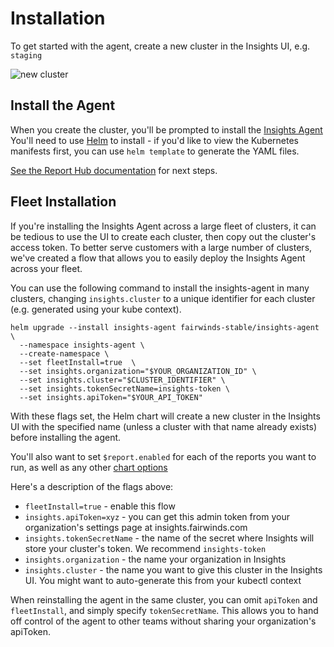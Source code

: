 # Installation
To get started with the agent, create a new cluster in the Insights UI, e.g. `staging`

<div class="mini-img">
  <img :src="$withBase('/img/new-cluster.png')" alt="new cluster">
</div>

## Install the Agent

When you create the cluster, you'll be prompted to install the [Insights Agent](https://insights.docs.fairwinds.com/installation/insights-agent/)
You'll need to use [Helm](https://helm.sh/) to install - if you'd like to view the Kubernetes
manifests first, you can use `helm template` to generate the YAML files.

[See the Report Hub documentation](/run/agent/report-hub) for next steps.

## Fleet Installation
If you're installing the Insights Agent across a large fleet of clusters,
it can be tedious to use the UI to create each cluster, then copy out the
cluster's access token. To better serve customers with a large number of clusters,
we've created a flow that allows you to easily deploy the Insights Agent across your fleet.

You can use the following command to install the insights-agent in many clusters,
changing `insights.cluster` to a unique identifier for each cluster (e.g. generated using
your kube context).
```
helm upgrade --install insights-agent fairwinds-stable/insights-agent \
  --namespace insights-agent \
  --create-namespace \
  --set fleetInstall=true  \
  --set insights.organization="$YOUR_ORGANIZATION_ID" \
  --set insights.cluster="$CLUSTER_IDENTIFIER" \
  --set insights.tokenSecretName=insights-token \
  --set insights.apiToken="$YOUR_API_TOKEN"
```

With these flags set, the Helm chart will create a new cluster in the Insights UI with the specified name
(unless a cluster with that name already exists) before installing the agent.

You'll also want to set `$report.enabled` for each of the reports you want to run,
as well as any other [chart options](https://github.com/FairwindsOps/charts/tree/master/stable/insights-agent)

Here's a description of the flags above:
* `fleetInstall=true` - enable this flow
* `insights.apiToken=xyz` - you can get this admin token from your organization's settings page at insights.fairwinds.com
* `insights.tokenSecretName` - the name of the secret where Insights will store your cluster's token. We recommend `insights-token`
* `insights.organization` - the name your organization in Insights
* `insights.cluster` - the name you want to give this cluster in the Insights UI. You might want to auto-generate this from your kubectl context

When reinstalling the agent in the same cluster, you can omit `apiToken` and `fleetInstall`,
and simply specify `tokenSecretName`.
This allows you to hand off control of the agent to other teams without sharing your
organization's apiToken.
